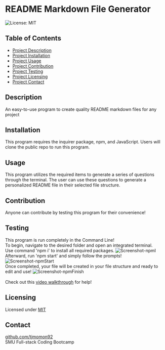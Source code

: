 
# README Markdown File Generator

![License: MIT](https://img.shields.io/badge/License-MIT-yellow.svg)
    
## Table of Contents
- [Project Description](#Description)
- [Project Installation](#Installation)
- [Project Usage](#Usage)
- [Project Contribution](#Contribution)
- [Project Testing](#Testing)
- [Project Licensing](#Licensing)
- [Project Contact](#Contact)
  
## Description
An easy-to-use program to create quality README markdown files for any project

## Installation
This program requires the inquirer package, npm, and JavaScript. Users will clone the public repo to run this program.
  
## Usage
This program utilizes the required items to generate a series of questions through the terminal. The user can use these questions to generate a personalized README file in their selected file structure.  
  
## Contribution
Anyone can contribute by testing this program for their convenience!
  
## Testing
This program is run completely in the Command Line! 
<br/>To begin, navigate to the desired folder and open an integrated terminal. 
<br/>Use command 'npm i' to install all required packages.
![Screenshot-npmI](https://user-images.githubusercontent.com/118149929/235502047-7cbd8264-ed73-40f6-91ed-da18204e9a74.png)
<br/>Afterward, run 'npm start' and simply follow the prompts!
![Screenshot-npmStart](https://user-images.githubusercontent.com/118149929/235502424-65df3280-dffa-452d-a810-d181e1c70150.png)
<br/>Once completed, your file will be created in your file structure and ready to edit and use!
![Screenshot-npmFinish](https://user-images.githubusercontent.com/118149929/235502503-d49a2069-598a-4be6-8a5d-f3271db30652.png)
</br><br/>Check out this [video walkthrough](https://drive.google.com/file/d/1Xf7ulLYcpU7NLJ431HCR7IlHZCNKeJkS/view) for help!

  
## Licensing
Licensed under [MIT](https://opensource.org/license/mit/)
  
## Contact
[github.com/tjmomon92](https://github.com/tjmomon92)
<br/>SMU Full-stack Coding Bootcamp
    